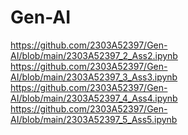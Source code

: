 # Gen-AI
https://github.com/2303A52397/Gen-AI/blob/main/2303A52397_2_Ass2.ipynb
https://github.com/2303A52397/Gen-AI/blob/main/2303A52397_3_Ass3.ipynb
https://github.com/2303A52397/Gen-AI/blob/main/2303A52397_4_Ass4.ipynb
https://github.com/2303A52397/Gen-AI/blob/main/2303A52397_5_Ass5.ipynb
